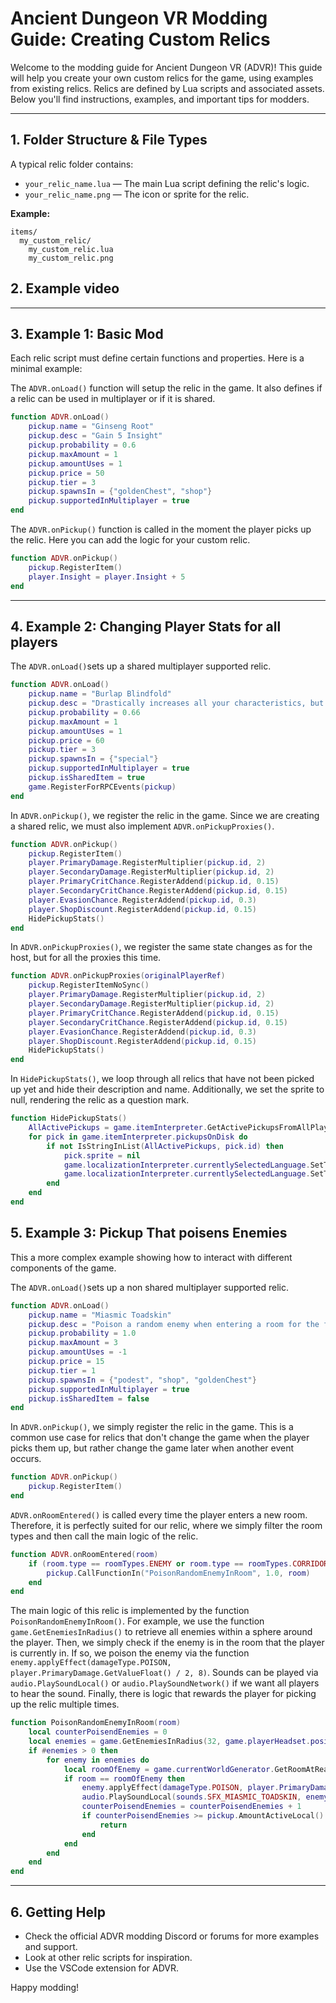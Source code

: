 # Ancient Dungeon VR Modding Guide: Creating Custom Relics

Welcome to the modding guide for Ancient Dungeon VR (ADVR)! This guide will help you create your own custom relics for the game, using examples from existing relics. Relics are defined by Lua scripts and associated assets. Below you'll find instructions, examples, and important tips for modders.

---

## 1. Folder Structure & File Types

A typical relic folder contains:

- `your_relic_name.lua` — The main Lua script defining the relic's logic.
- `your_relic_name.png` — The icon or sprite for the relic.

**Example:**
```
items/
  my_custom_relic/
    my_custom_relic.lua
    my_custom_relic.png
```

## 2. Example video




---

## 3. Example 1: Basic Mod

Each relic script must define certain functions and properties. Here is a minimal example:

The `ADVR.onLoad()` function will setup the relic in the game. It also defines if a relic can be used in multiplayer or if it is shared. 

```lua
function ADVR.onLoad()
    pickup.name = "Ginseng Root"
    pickup.desc = "Gain 5 Insight"
    pickup.probability = 0.6
    pickup.maxAmount = 1
    pickup.amountUses = 1
    pickup.price = 50
    pickup.tier = 3
    pickup.spawnsIn = {"goldenChest", "shop"}
    pickup.supportedInMultiplayer = true
end
```

The `ADVR.onPickup()` function is called in the moment the player picks up the relic. Here you can add the logic for your custom relic. 

```lua
function ADVR.onPickup()
    pickup.RegisterItem()
    player.Insight = player.Insight + 5
end
```

---

## 4. Example 2: Changing Player Stats for all players

The `ADVR.onLoad()`sets up a shared multiplayer supported relic. 
```lua
function ADVR.onLoad()
    pickup.name = "Burlap Blindfold"
    pickup.desc = "Drastically increases all your characteristics, but relics will not longer be identifiable in advance"
    pickup.probability = 0.66
    pickup.maxAmount = 1
    pickup.amountUses = 1
    pickup.price = 60
    pickup.tier = 3
    pickup.spawnsIn = {"special"}
    pickup.supportedInMultiplayer = true
    pickup.isSharedItem = true
    game.RegisterForRPCEvents(pickup)
end
```

In `ADVR.onPickup()`, we register the relic in the game. Since we are creating a shared relic, we must also implement `ADVR.onPickupProxies()`.
```lua
function ADVR.onPickup()
    pickup.RegisterItem()
    player.PrimaryDamage.RegisterMultiplier(pickup.id, 2)
    player.SecondaryDamage.RegisterMultiplier(pickup.id, 2)
    player.PrimaryCritChance.RegisterAddend(pickup.id, 0.15)
    player.SecondaryCritChance.RegisterAddend(pickup.id, 0.15)
    player.EvasionChance.RegisterAddend(pickup.id, 0.3)
    player.ShopDiscount.RegisterAddend(pickup.id, 0.15)
    HidePickupStats()
end
```

In `ADVR.onPickupProxies()`, we register the same state changes as for the host, but for all the proxies this time.
```lua
function ADVR.onPickupProxies(originalPlayerRef)
	pickup.RegisterItemNoSync()
	player.PrimaryDamage.RegisterMultiplier(pickup.id, 2)
	player.SecondaryDamage.RegisterMultiplier(pickup.id, 2)
	player.PrimaryCritChance.RegisterAddend(pickup.id, 0.15)
	player.SecondaryCritChance.RegisterAddend(pickup.id, 0.15)
	player.EvasionChance.RegisterAddend(pickup.id, 0.3)
	player.ShopDiscount.RegisterAddend(pickup.id, 0.15)
    HidePickupStats()
end
```

In `HidePickupStats()`, we loop through all relics that have not been picked up yet and hide their description and name. Additionally, we set the sprite to null, rendering the relic as a question mark.

```lua
function HidePickupStats()
	AllActivePickups = game.itemInterpreter.GetActivePickupsFromAllPlayers()
	for pick in game.itemInterpreter.pickupsOnDisk do
		if not IsStringInList(AllActivePickups, pick.id) then
			pick.sprite = nil
			game.localizationInterpreter.currentlySelectedLanguage.SetTranslation(pick.id .. "_desc", "???")
			game.localizationInterpreter.currentlySelectedLanguage.SetTranslation(pick.id .. "_name", "???")		
		end
	end
end
```

## 5. Example 3: Pickup That poisens Enemies

This a more complex example showing how to interact with different components of the game.

The `ADVR.onLoad()`sets up a non shared multiplayer supported relic. 

```lua
function ADVR.onLoad()
	pickup.name = "Miasmic Toadskin"
	pickup.desc = "Poison a random enemy when entering a room for the first time"
	pickup.probability = 1.0
	pickup.maxAmount = 3
	pickup.amountUses = -1
	pickup.price = 15
	pickup.tier = 1
	pickup.spawnsIn = {"podest", "shop", "goldenChest"}
	pickup.supportedInMultiplayer = true
    pickup.isSharedItem = false
end
```

In `ADVR.onPickup()`, we simply register the relic in the game. This is a common use case for relics that don't change the game when the player picks them up, but rather change the game later when another event occurs.

```lua
function ADVR.onPickup()
	pickup.RegisterItem()
end
```

`ADVR.onRoomEntered()` is called every time the player enters a new room. Therefore, it is perfectly suited for our relic, where we simply filter the room types and then call the main logic of the relic.

```lua
function ADVR.onRoomEntered(room)
	if (room.type == roomTypes.ENEMY or room.type == roomTypes.CORRIDOR or room.type == roomTypes.SECRET or room.type == roomTypes.ITEM) then
		pickup.CallFunctionIn("PoisonRandomEnemyInRoom", 1.0, room)
	end
end
```

The main logic of this relic is implemented by the function `PoisonRandomEnemyInRoom()`. For example, we use the function `game.GetEnemiesInRadius()` to retrieve all enemies within a sphere around the player. Then, we simply check if the enemy is in the room that the player is currently in. If so, we poison the enemy via the function `enemy.applyEffect(damageType.POISON, player.PrimaryDamage.GetValueFloat() / 2, 8)`. Sounds can be played via `audio.PlaySoundLocal()` or `audio.PlaySoundNetwork()` if we want all players to hear the sound. Finally, there is logic that rewards the player for picking up the relic multiple times.

```lua
function PoisonRandomEnemyInRoom(room)
	local counterPoisendEnemies = 0
	local enemies = game.GetEnemiesInRadius(32, game.playerHeadset.position, true, true)
	if #enemies > 0 then
		for enemy in enemies do
			local roomOfEnemy = game.currentWorldGenerator.GetRoomAtRealPos(enemy.transform.position)
			if room == roomOfEnemy then
				enemy.applyEffect(damageType.POISON, player.PrimaryDamage.GetValueFloat() / 2, 8)
				audio.PlaySoundLocal(sounds.SFX_MIASMIC_TOADSKIN, enemy.transform.position)
				counterPoisendEnemies = counterPoisendEnemies + 1
				if counterPoisendEnemies >= pickup.AmountActiveLocal() then
					return
				end
			end
		end
	end
end
```

---

## 6. Getting Help

- Check the official ADVR modding Discord or forums for more examples and support.
- Look at other relic scripts for inspiration.
- Use the VSCode extension for ADVR.

Happy modding!
